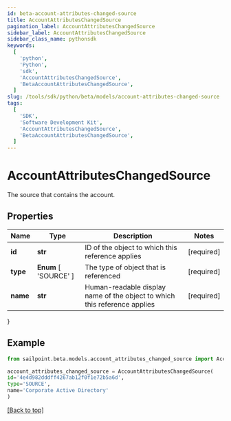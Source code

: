 ```yaml
---
id: beta-account-attributes-changed-source
title: AccountAttributesChangedSource
pagination_label: AccountAttributesChangedSource
sidebar_label: AccountAttributesChangedSource
sidebar_class_name: pythonsdk
keywords:
  [
    'python',
    'Python',
    'sdk',
    'AccountAttributesChangedSource',
    'BetaAccountAttributesChangedSource',
  ]
slug: /tools/sdk/python/beta/models/account-attributes-changed-source
tags:
  [
    'SDK',
    'Software Development Kit',
    'AccountAttributesChangedSource',
    'BetaAccountAttributesChangedSource',
  ]
---
```


# AccountAttributesChangedSource

The source that contains the account.

## Properties

| Name | Type | Description | Notes |
| --- | --- | --- | --- |
| **id** | **str** | ID of the object to which this reference applies | [required] |
| **type** | **Enum** [ 'SOURCE' ] | The type of object that is referenced | [required] |
| **name** | **str** | Human-readable display name of the object to which this reference applies | [required] |

}

## Example

```python
from sailpoint.beta.models.account_attributes_changed_source import AccountAttributesChangedSource

account_attributes_changed_source = AccountAttributesChangedSource(
id='4e4d982dddff4267ab12f0f1e72b5a6d',
type='SOURCE',
name='Corporate Active Directory'
)

```

[[Back to top]](#)
